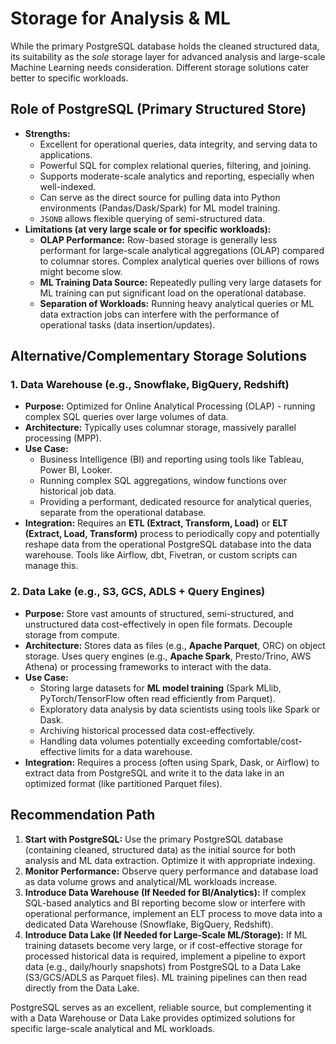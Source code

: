 # Storage for Analysis & ML

While the primary PostgreSQL database holds the cleaned structured data, its suitability as the *sole* storage layer for advanced analysis and large-scale Machine Learning needs consideration. Different storage solutions cater better to specific workloads.

## Role of PostgreSQL (Primary Structured Store)

*   **Strengths:**
    *   Excellent for operational queries, data integrity, and serving data to applications.
    *   Powerful SQL for complex relational queries, filtering, and joining.
    *   Supports moderate-scale analytics and reporting, especially when well-indexed.
    *   Can serve as the direct source for pulling data into Python environments (Pandas/Dask/Spark) for ML model training.
    *   `JSONB` allows flexible querying of semi-structured data.
*   **Limitations (at very large scale or for specific workloads):**
    *   **OLAP Performance:** Row-based storage is generally less performant for large-scale analytical aggregations (OLAP) compared to columnar stores. Complex analytical queries over billions of rows might become slow.
    *   **ML Training Data Source:** Repeatedly pulling very large datasets for ML training can put significant load on the operational database.
    *   **Separation of Workloads:** Running heavy analytical queries or ML data extraction jobs can interfere with the performance of operational tasks (data insertion/updates).

## Alternative/Complementary Storage Solutions

### 1. Data Warehouse (e.g., Snowflake, BigQuery, Redshift)

*   **Purpose:** Optimized for Online Analytical Processing (OLAP) - running complex SQL queries over large volumes of data.
*   **Architecture:** Typically uses columnar storage, massively parallel processing (MPP).
*   **Use Case:**
    *   Business Intelligence (BI) and reporting using tools like Tableau, Power BI, Looker.
    *   Running complex SQL aggregations, window functions over historical job data.
    *   Providing a performant, dedicated resource for analytical queries, separate from the operational database.
*   **Integration:** Requires an **ETL (Extract, Transform, Load)** or **ELT (Extract, Load, Transform)** process to periodically copy and potentially reshape data from the operational PostgreSQL database into the data warehouse. Tools like Airflow, dbt, Fivetran, or custom scripts can manage this.

### 2. Data Lake (e.g., S3, GCS, ADLS + Query Engines)

*   **Purpose:** Store vast amounts of structured, semi-structured, and unstructured data cost-effectively in open file formats. Decouple storage from compute.
*   **Architecture:** Stores data as files (e.g., **Apache Parquet**, ORC) on object storage. Uses query engines (e.g., **Apache Spark**, Presto/Trino, AWS Athena) or processing frameworks to interact with the data.
*   **Use Case:**
    *   Storing large datasets for **ML model training** (Spark MLlib, PyTorch/TensorFlow often read efficiently from Parquet).
    *   Exploratory data analysis by data scientists using tools like Spark or Dask.
    *   Archiving historical processed data cost-effectively.
    *   Handling data volumes potentially exceeding comfortable/cost-effective limits for a data warehouse.
*   **Integration:** Requires a process (often using Spark, Dask, or Airflow) to extract data from PostgreSQL and write it to the data lake in an optimized format (like partitioned Parquet files).

## Recommendation Path

1.  **Start with PostgreSQL:** Use the primary PostgreSQL database (containing cleaned, structured data) as the initial source for both analysis and ML data extraction. Optimize it with appropriate indexing.
2.  **Monitor Performance:** Observe query performance and database load as data volume grows and analytical/ML workloads increase.
3.  **Introduce Data Warehouse (If Needed for BI/Analytics):** If complex SQL-based analytics and BI reporting become slow or interfere with operational performance, implement an ELT process to move data into a dedicated Data Warehouse (Snowflake, BigQuery, Redshift).
4.  **Introduce Data Lake (If Needed for Large-Scale ML/Storage):** If ML training datasets become very large, or if cost-effective storage for processed historical data is required, implement a pipeline to export data (e.g., daily/hourly snapshots) from PostgreSQL to a Data Lake (S3/GCS/ADLS as Parquet files). ML training pipelines can then read directly from the Data Lake.

PostgreSQL serves as an excellent, reliable source, but complementing it with a Data Warehouse or Data Lake provides optimized solutions for specific large-scale analytical and ML workloads.